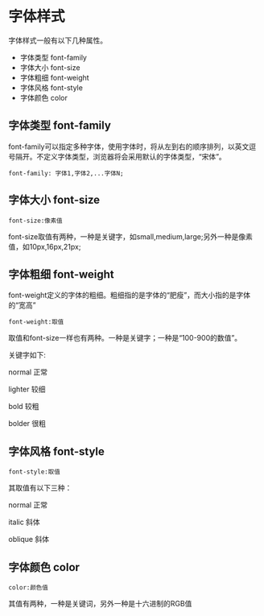 # 字体样式

字体样式一般有以下几种属性。

* 字体类型 font-family
* 字体大小 font-size
* 字体粗细 font-weight
* 字体风格 font-style
* 字体颜色 color

## 字体类型 font-family

font-family可以指定多种字体，使用字体时，将从左到右的顺序排列，以英文逗号隔开。不定义字体类型，浏览器将会采用默认的字体类型，“宋体”。

```
font-family: 字体1,字体2,...字体N;
```

## 字体大小 font-size

```font-size:像素值```

font-size取值有两种，一种是关键字，如small,medium,large;另外一种是像素值，如10px,16px,21px;


## 字体粗细  font-weight

font-weight定义的字体的粗细。粗细指的是字体的“肥瘦”，而大小指的是字体的“宽高”

```font-weight:取值```

取值和font-size一样也有两种。一种是关键字；一种是“100-900的数值”。

关键字如下:

normal 正常

lighter 较细

bold  较粗

bolder 很粗

## 字体风格 font-style

```font-style:取值```

其取值有以下三种：

normal 正常

italic 斜体

oblique 斜体

## 字体颜色 color

```color:颜色值```

其值有两种，一种是关键词，另外一种是十六进制的RGB值